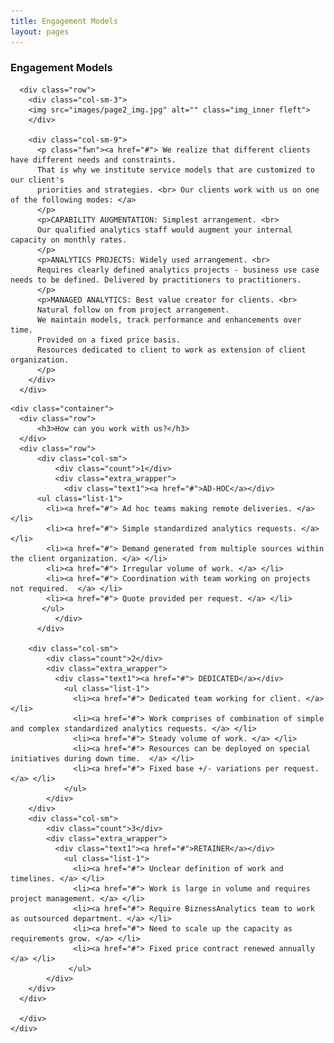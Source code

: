 ```yaml
---
title: Engagement Models
layout: pages
---
```


<!--=====================
          Content
======================-->
<section id="content">
  <div class="container">
    <div class="row">
        <h3>Engagement Models</h3>
    </div>

      <div class="row">
        <div class="col-sm-3">
        <img src="images/page2_img.jpg" alt="" class="img_inner fleft">
        </div>

        <div class="col-sm-9">
          <p class="fwn"><a href="#"> We realize that different clients have different needs and constraints. 
		  That is why we institute service models that are customized to our client's 
		  priorities and strategies. <br> Our clients work with us on one of the following modes: </a>
		  </p>
          <p>CAPABILITY AUGMENTATION: Simplest arrangement. <br> 
		  Our qualified analytics staff would augment your internal capacity on monthly rates.
		  </p>
          <p>ANALYTICS PROJECTS: Widely used arrangement. <br> 
		  Requires clearly defined analytics projects - business use case needs to be defined. Delivered by practitioners to practitioners.
		  </p>
          <p>MANAGED ANALYTICS: Best value creator for clients. <br> 
		  Natural follow on from project arrangement. 
		  We maintain models, track performance and enhancements over time. 
		  Provided on a fixed price basis. 
		  Resources dedicated to client to work as extension of client organization.
		  </p>
        </div>
      </div>
  </div>

    <div class="container">
      <div class="row">
          <h3>How can you work with us?</h3>
      </div>
      <div class="row">
          <div class="col-sm">
              <div class="count">1</div>
              <div class="extra_wrapper">
                <div class="text1"><a href="#">AD-HOC</a></div>
          <ul class="list-1">
            <li><a href="#"> Ad hoc teams making remote deliveries. </a></li>
            <li><a href="#"> Simple standardized analytics requests. </a> </li>
            <li><a href="#"> Demand generated from multiple sources within the client organization. </a> </li>
            <li><a href="#"> Irregular volume of work. </a> </li>
            <li><a href="#"> Coordination with team working on projects not required.  </a> </li>
            <li><a href="#"> Quote provided per request. </a> </li>
           </ul>
              </div>
          </div>
          
        <div class="col-sm">
            <div class="count">2</div>
            <div class="extra_wrapper">
              <div class="text1"><a href="#"> DEDICATED</a></div>
				<ul class="list-1">
				  <li><a href="#"> Dedicated team working for client. </a> </li>
				  <li><a href="#"> Work comprises of combination of simple and complex standardized analytics requests. </a> </li>
				  <li><a href="#"> Steady volume of work. </a> </li>
				  <li><a href="#"> Resources can be deployed on special initiatives during down time.  </a> </li> 
				  <li><a href="#"> Fixed base +/- variations per request. </a> </li>
				</ul>
            </div>
        </div>
        <div class="col-sm">
            <div class="count">3</div>
            <div class="extra_wrapper">
              <div class="text1"><a href="#">RETAINER</a></div>
				<ul class="list-1">
				  <li><a href="#"> Unclear definition of work and timelines. </a> </li>
				  <li><a href="#"> Work is large in volume and requires project management. </a> </li>
				  <li><a href="#"> Require BiznessAnalytics team to work as outsourced department. </a> </li>
				  <li><a href="#"> Need to scale up the capacity as requirements grow. </a> </li>
				  <li><a href="#"> Fixed price contract renewed annually  </a> </li>
				 </ul>
            </div>
        </div>
      </div>

      </div>
    </div>
</section>
